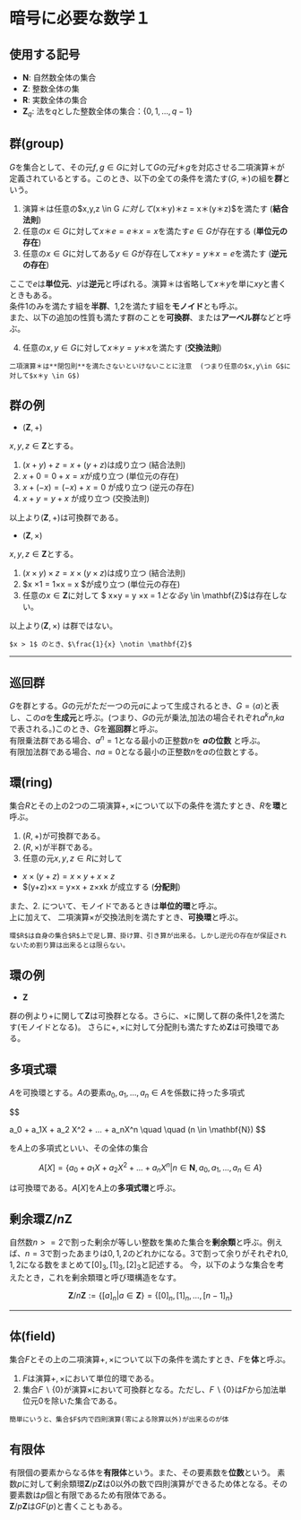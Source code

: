 # 暗号に必要な数学１
## 使用する記号
- $\mathbf{N}$: 自然数全体の集合 
- $\mathbf{Z}$: 整数全体の集
- $\mathbf{R}$: 実数全体の集合
- $\mathbf{Z}_q$: 法を$q$とした整数全体の集合：$\{0,1,...,q-1\}$
## 群(group)
$G$を集合として、その元$f,g \in G$に対して$G$の元$f＊g$を対応させる二項演算＊が定義されているとする。このとき、以下の全ての条件を満たす($G,＊$)の組を**群**という。

1. 演算＊は任意の$x,y,z \in G $に対して$(x＊y)＊z = x＊(y＊z)$を満たす (**結合法則**)
2. 任意の$x\in G$に対して$x＊e = e＊x = x$を満たす$e \in G$が存在する (**単位元の存在**)
3. 任意の$x \in G$に対してある$y\in G$が存在して$x＊y=y＊x=e$を満たす (**逆元の存在**)

ここで$e$は**単位元**、$y$は**逆元**と呼ばれる。演算＊は省略して$x＊y$を単に$xy$と書くときもある。  
条件1のみを満たす組を**半群**、1,2を満たす組を**モノイド**とも呼ぶ。  
また、以下の追加の性質も満たす群のことを**可換群**、または**アーベル群**などと呼ぶ。

4. 任意の$x,y \in G$に対して$x＊y=y＊x$を満たす (**交換法則**)

```{note}
二項演算＊は**閉包則**を満たさないといけないことに注意  (つまり任意の$x,y\in G$に対して$x＊y \in G$)
```
## 群の例
  
- $(\mathbf{Z},+)$  

$x,y,z\in \mathbf{Z}$とする。
1. $(x+y)+z = x+(y+z)$は成り立つ (結合法則)
2. $x+0 = 0 + x = x$が成り立つ (単位元の存在)
3. $x + (-x) = (-x) + x = 0$ が成り立つ (逆元の存在)
4. $x+y = y+x$ が成り立つ (交換法則)  

以上より$(\mathbf{Z},+)$は可換群である。

- $(\mathbf{Z},×)$  

$x,y,z\in \mathbf{Z}$とする。
1. $(x×y)×z = x×(y×z)$は成り立つ (結合法則)
2. $x ×1 = 1×x = x $が成り立つ (単位元の存在)
3. 任意の$x \in \mathbf{Z}$に対して $ x×y = y ×x = 1$となる$y \in \mathbf{Z}$は存在しない。

以上より$(\mathbf{Z},×)$  は群ではない。

```{attention}
$x > 1$ のとき、$\frac{1}{x} \notin \mathbf{Z}$
```
--- 


## 巡回群
$G$を群とする。$G$の元がただ一つの元$a$によって生成されるとき、$G = \langle a\rangle$と表し、この$a$を**生成元**と呼ぶ。(つまり、$G$の元が乗法,加法の場合それぞれ$a^kn$,$ka$で表される。)このとき、$G$を**巡回群**と呼ぶ。  
有限乗法群である場合、$a^n = 1$となる最小の正整数$n$を **$a$の位数** と呼ぶ。  
有限加法群である場合、$na = 0$となる最小の正整数$n$を$a$の位数とする。

## 環(ring)

集合$R$とその上の2つの二項演算$+,×$について以下の条件を満たすとき、$R$を**環**と呼ぶ。

1. $(R,+)$が可換群である。
2. $(R,×)$が半群である。
3. 任意の元$x,y,z\in R$に対して
- $x×(y+z) = x×y+x×z$
- $(y+z)×x = y×x + z×xk 
が成立する (**分配則**)

また、2. について、モノイドであるときは**単位的環**と呼ぶ。  
上に加えて、 二項演算$×$が交換法則を満たすとき、**可換環**と呼ぶ。

```{note}
環$R$は自身の集合$R$上で足し算、掛け算、引き算が出来る。しかし逆元の存在が保証されないため割り算は出来るとは限らない。
```


## 環の例

- $\mathbf{Z}$

群の例より$+$に関して$\mathbf{Z}$は可換群となる。さらに、$×$に関して群の条件1,2を満たす(モノイドとなる)。
さらに$+,×$に対して分配則も満たすため$\mathbf{Z}$は可換環である。

## 多項式環

$A$を可換環とする。$A$の要素$a_0,a_1,...,a_n \in A$を係数に持った多項式

$$

a_0 + a_1X + a_2 X^2 + ... + a_nX^n \quad \quad (n \in \mathbf{N})
$$

を$A$上の多項式といい、その全体の集合

$$
A[X] = \{a_0 + a_1X + a_2 X^2 + ... + a_nX^n | n \in \mathbf{N},a_0,a_1,...,a_n \in A\}
$$

は可換環である。$A[X]$を$A$上の**多項式環**と呼ぶ。

## 剰余環$\mathbf{Z}/n\mathbf{Z}$
自然数$n>= 2$で割った剰余が等しい整数を集めた集合を**剰余類**と呼ぶ。例えば、$n=3$で割ったあまりは$0,1,2$のどれかになる。3で割って余りがそれぞれ$0,1,2$になる数をまとめて$[0]_3,[1]_3,[2]_3$と記述する。
今，以下のような集合を考えたとき，これを剰余類環と呼び環構造をなす。

$$
\mathbf{Z}/n\mathbf{Z} := \{[a]_n|a \in \mathbf{Z}\}=\{[0]_n,[1]_n,...,[n-1]_n\}
$$

--- 

## 体(field)

集合$F$とその上の二項演算$+,×$について以下の条件を満たすとき、$F$を**体**と呼ぶ。

1. $F$は演算$+,×$において単位的環である。
2. 集合$F \backslash \{0\}$が演算$×$において可換群となる。ただし、$F \backslash \{0\}$は$F$から加法単位元$0$を除いた集合である。

```{note}
簡単にいうと、集合$F$内で四則演算(零による除算以外)が出来るのが体
```

## 有限体
有限個の要素からなる体を**有限体**という。また、その要素数を**位数**という。
素数$p$に対して剰余類環$\mathbf{Z}/p\mathbf{Z}$は0以外の数で四則演算ができるため体となる。その要素数は$p$個と有限であるため有限体である。  
$\mathbf{Z}/p\mathbf{Z}$は$GF(p)$と書くこともある。






